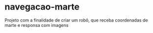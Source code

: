 # navegacao-marte
Projeto com a finalidade de criar um robô, que receba coordenadas de marte e responsa com imagens
